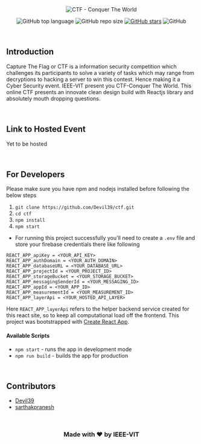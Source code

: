 <div align = "center">

<image src="./src/assets/ctf-black.svg" alt="CTF - Conquer The World" />

![GitHub top language](https://img.shields.io/github/languages/top/Devil39/ctf)
![GitHub repo size](https://img.shields.io/github/repo-size/Devil39/ctf)
[![GitHub stars](https://img.shields.io/github/stars/Devil39/ctf)](https://github.com/Devil39/ctf/stargazers)
![GitHub](https://img.shields.io/github/license/Devil/ctf)

</div>

<br/>

## Introduction
<p>
Capture The Flag or CTF is a information security competition which challenges its participants to solve a variety of tasks which may range from decryptions to hacking a server to win this contest. Hence making it a Cyber Security event. IEEE-VIT present you CTF-Conquer The World. This online CTF presents an innovate clean design build with Reactjs library and absolutely mouth dropping questions.
</p>

<br/>

## Link to Hosted Event
Yet to be hosted

<br/>

## For Developers
Please make sure you have npm and nodejs installed before following the below steps
1. `git clone https://github.com/Devil39/ctf.git`
2. `cd ctf`
3. `npm install`
4. `npm start`
* For running this project successfully you'll need to create a `.env` file and store your firebase credentials there like following
```
REACT_APP_apiKey = <YOUR_API_KEY>
REACT_APP_authDomain = <YOUR_AUTH_DOMAIN>
REACT_APP_databaseURL = <YOUR_DATABASE_URL>
REACT_APP_projectId = <YOUR_PROJECT_ID>
REACT_APP_storageBucket = <YOUR_STORAGE_BUCKET>
REACT_APP_messagingSenderId = <YOUR_MESSAGING_ID>
REACT_APP_appId = <YOUR_APP_ID>
REACT_APP_measurementId = <YOUR_MEASUREMENT_ID>
REACT_APP_layerApi = <YOUR_HOSTED_API_LAYER>
```
Here `REACT_APP_layerApi` refers to the helper backend service created for this react site, so to keep all computational load off the frontend. 
This project was bootstrapped with [Create React App](https://github.com/facebook/create-react-app).

#### Available Scripts
* `npm start` - runs the app in development mode
* `npm run build` - builds the app for production 

<br/>

## Contributors
* [Devil39](https://github.com/Devil39)
* [sarthakpranesh](https://github.com/sarthakpranesh)

<br/>

<div align="center">

### Made with ❤ by IEEE-VIT

</div>
